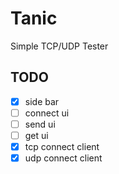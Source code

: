 # Tanic
Simple TCP/UDP Tester

## TODO
- [x] side bar 
- [ ] connect ui
- [ ] send ui
- [ ] get ui
- [x] tcp connect client
- [x] udp connect client
